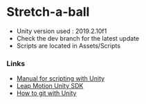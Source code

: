 # Stretch-a-ball

* Unity version used : 2019.2.10f1
* Check the dev branch for the latest update
* Scripts are located in Assets/Scripts

### Links 
* [Manual for scripting with Unity](https://docs.unity3d.com/Manual/ScriptingSection.html)
* [Leap Motion Unity SDK ](https://developer.leapmotion.com/unity)
* [How to git with Unity](https://thoughtbot.com/blog/how-to-git-with-unity)
